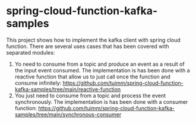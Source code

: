 # spring-cloud-function-kafka-samples

This project shows how to implement the kafka client with spring cloud function. 
There are several uses cases that has been covered with separated modules:
1. Yo need to consume from a topic and produce an event as a result of the input event consumed. The implementation is has been done with a reactive function that allow us to just call once the function and consume infinitely:
https://github.com/tuimm/spring-cloud-function-kafka-samples/tree/main/reactive-function
3. You just need to consume from a topic and process the event synchronously. The implementation is has been done with a consumer function:
https://github.com/tuimm/spring-cloud-function-kafka-samples/tree/main/synchronous-consumer
